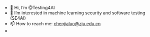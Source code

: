- 👋 Hi, I’m @Testing4AI
- 👀 I’m interested in machine learning security and software testing (SE4AI)
- 📫 How to reach me: chenjialuo@zju.edu.cn
- <!-- - 🌱 I’m currently a third-year phd student at Zhejiang University -->
<!-- - 💞️ I’m looking to collaborate on AI Security.  -->
<!-- - 🌱 I’m currently learning ... -->
<!-- - 💞️ I’m looking to collaborate on ... -->


<!---
Testing4AI/Testing4AI is a ✨ special ✨ repository because its `README.md` (this file) appears on your GitHub profile.
You can click the Preview link to take a look at your changes.
--->
